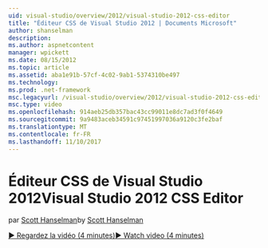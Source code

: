 ```yaml
---
uid: visual-studio/overview/2012/visual-studio-2012-css-editor
title: "Éditeur CSS de Visual Studio 2012 | Documents Microsoft"
author: shanselman
description: 
ms.author: aspnetcontent
manager: wpickett
ms.date: 08/15/2012
ms.topic: article
ms.assetid: aba1e91b-57cf-4c02-9ab1-5374310be497
ms.technology: 
ms.prod: .net-framework
msc.legacyurl: /visual-studio/overview/2012/visual-studio-2012-css-editor
msc.type: video
ms.openlocfilehash: 914aeb25db357bac43cc99011e8dc7ad3f0f4649
ms.sourcegitcommit: 9a9483aceb34591c97451997036a9120c3fe2baf
ms.translationtype: MT
ms.contentlocale: fr-FR
ms.lasthandoff: 11/10/2017
---
```

<a name="visual-studio-2012-css-editor"></a><span data-ttu-id="6e2a7-102">Éditeur CSS de Visual Studio 2012</span><span class="sxs-lookup"><span data-stu-id="6e2a7-102">Visual Studio 2012 CSS Editor</span></span>
====================
<span data-ttu-id="6e2a7-103">par [Scott Hanselman](https://github.com/shanselman)</span><span class="sxs-lookup"><span data-stu-id="6e2a7-103">by [Scott Hanselman](https://github.com/shanselman)</span></span>

[<span data-ttu-id="6e2a7-104">&#9654; Regardez la vidéo (4 minutes)</span><span class="sxs-lookup"><span data-stu-id="6e2a7-104">&#9654; Watch video (4 minutes)</span></span>](https://channel9.msdn.com/Blogs/ASP-NET-Site-Videos/visual-studio-2012-css-editor)
